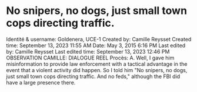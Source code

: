 # No snipers, no dogs, just small town cops directing traffic.

Identité & username: Goldenera, UCE-1
Created by: Camille Reysset
Created time: September 13, 2023 11:55 AM
Date: May 3, 2015 6:16 PM
Last edited by: Camille Reysset
Last edited time: September 13, 2023 12:46 PM
OBSERVATION CAMILLE: DIALOGUE REEL
Procès: A. Well, I gave him misinformation to provide law
enforcement with a tactical advantage in the event that a
violent activity did happen.
So I told him "No snipers, no dogs, just small town
cops directing traffic. And no feds," although the FBI did
have a large presence there.